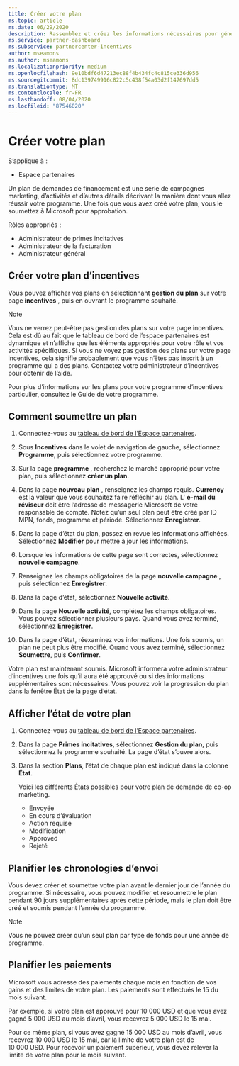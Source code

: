 ```yaml
---
title: Créer votre plan
ms.topic: article
ms.date: 06/29/2020
description: Rassemblez et créez les informations nécessaires pour générer un plan marketing réussi pour votre programme d’incentives.
ms.service: partner-dashboard
ms.subservice: partnercenter-incentives
author: mseamons
ms.author: mseamons
ms.localizationpriority: medium
ms.openlocfilehash: 9e10bdf6d47213ec88f4b434fc4c815ce336d956
ms.sourcegitcommit: 8dc139749916c822c5c438f54a03d2f147697dd5
ms.translationtype: MT
ms.contentlocale: fr-FR
ms.lasthandoff: 08/04/2020
ms.locfileid: "87546020"
---
```

# <a name="create-your-plan"></a>Créer votre plan

S’applique à :

- Espace partenaires

Un plan de demandes de financement est une série de campagnes marketing, d’activités et d’autres détails décrivant la manière dont vous allez réussir votre programme. Une fois que vous avez créé votre plan, vous le soumettez à Microsoft pour approbation. 

Rôles appropriés :

- Administrateur de primes incitatives
- Administrateur de la facturation
- Administrateur général

## <a name="create-your-incentives-plan"></a>Créer votre plan d’incentives

Vous pouvez afficher vos plans en sélectionnant **gestion du plan** sur votre page **incentives** , puis en ouvrant le programme souhaité.

>[!NOTE]
>Vous ne verrez peut-être pas gestion des plans sur votre page incentives. Cela est dû au fait que le tableau de bord de l’espace partenaires est dynamique et n’affiche que les éléments appropriés pour votre rôle et vos activités spécifiques. Si vous ne voyez pas gestion des plans sur votre page incentives, cela signifie probablement que vous n’êtes pas inscrit à un programme qui a des plans. Contactez votre administrateur d’incentives pour obtenir de l’aide.

Pour plus d’informations sur les plans pour votre programme d’incentives particulier, consultez le Guide de votre programme.

## <a name="how-to-submit-a-plan"></a>Comment soumettre un plan

1. Connectez-vous au [tableau de bord de l’Espace partenaires](https://partner.microsoft.com/dashboard/).

2. Sous **Incentives** dans le volet de navigation de gauche, sélectionnez **Programme**, puis sélectionnez votre programme. 

3. Sur la page **programme** , recherchez le marché approprié pour votre plan, puis sélectionnez **créer un plan**. 

4. Dans la page **nouveau plan** , renseignez les champs requis. **Currency** est la valeur que vous souhaitez faire réfléchir au plan. L' **e-mail du réviseur** doit être l’adresse de messagerie Microsoft de votre responsable de compte. Notez qu’un seul plan peut être créé par ID MPN, fonds, programme et période. Sélectionnez **Enregistrer**.

5. Dans la page d’état du plan, passez en revue les informations affichées. Sélectionnez **Modifier** pour mettre à jour les informations.

6. Lorsque les informations de cette page sont correctes, sélectionnez **nouvelle campagne**.

7. Renseignez les champs obligatoires de la page **nouvelle campagne** , puis sélectionnez **Enregistrer**.

8. Dans la page d’état, sélectionnez **Nouvelle activité**. 

9. Dans la page **Nouvelle activité**, complétez les champs obligatoires. Vous pouvez sélectionner plusieurs pays. Quand vous avez terminé, sélectionnez **Enregistrer**. 

10. Dans la page d’état, réexaminez vos informations. Une fois soumis, un plan ne peut plus être modifié. Quand vous avez terminé, sélectionnez **Soumettre**, puis **Confirmer**.

Votre plan est maintenant soumis. Microsoft informera votre administrateur d’incentives une fois qu’il aura été approuvé ou si des informations supplémentaires sont nécessaires. Vous pouvez voir la progression du plan dans la fenêtre État de la page d’état.

## <a name="view-the-status-of-your-plan"></a>Afficher l’état de votre plan

1. Connectez-vous au [tableau de bord de l’Espace partenaires](https://partner.microsoft.com/dashboard/).

2. Dans la page **Primes incitatives**, sélectionnez **Gestion du plan**, puis sélectionnez le programme souhaité. La page d’état s’ouvre alors.

3. Dans la section **Plans**, l’état de chaque plan est indiqué dans la colonne **État**.

   Voici les différents États possibles pour votre plan de demande de co-op marketing.

   - Envoyée
   - En cours d’évaluation
   - Action requise
   - Modification
   - Approved
   - Rejeté

## <a name="plan-submission-timelines"></a>Planifier les chronologies d’envoi

Vous devez créer et soumettre votre plan avant le dernier jour de l’année du programme. Si nécessaire, vous pouvez modifier et resoumettre le plan pendant 90 jours supplémentaires après cette période, mais le plan doit être créé et soumis pendant l’année du programme.

>[!NOTE]
> Vous ne pouvez créer qu’un seul plan par type de fonds pour une année de programme.

## <a name="plan-payments"></a>Planifier les paiements

Microsoft vous adresse des paiements chaque mois en fonction de vos gains et des limites de votre plan. Les paiements sont effectués le 15 du mois suivant.

Par exemple, si votre plan est approuvé pour 10 000 USD et que vous avez gagné 5 000 USD au mois d’avril, vous recevrez 5 000 USD le 15 mai.

Pour ce même plan, si vous avez gagné 15 000 USD au mois d’avril, vous recevrez 10 000 USD le 15 mai, car la limite de votre plan est de 10 000 USD. Pour recevoir un paiement supérieur, vous devez relever la limite de votre plan pour le mois suivant.
